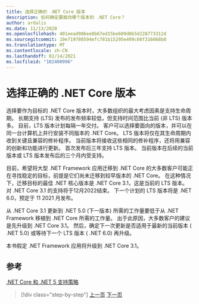 ```yaml
---
title: 选择正确的 .NET Core 版本
description: 如何确定要面向哪个版本的 .NET Core？
author: ardalis
ms.date: 11/13/2020
ms.openlocfilehash: 401eead986ee8b67ed15be609d0b5d228773312d
ms.sourcegitcommit: 10e719780594efc781b15295e499c66f316068b8
ms.translationtype: MT
ms.contentlocale: zh-CN
ms.lasthandoff: 02/14/2021
ms.locfileid: "102400996"
---
```

# <a name="choose-the-right-net-core-version"></a>选择正确的 .NET Core 版本

选择要作为目标的 .NET Core 版本时，大多数组织的最大考虑因素是支持生命周期。 长期支持 (LTS) 发布的发布频率较低，但支持时间范围比当前 (非 LTS) 版本多。 目前，LTS 版本计划每隔一年交付。 客户可以选择要面向的版本，并可以在同一台计算机上并行安装不同版本的 .NET Core。 LTS 版本将仅在其生命周期内收到关键且兼容的修补程序。 当前版本将接收这些相同的修补程序，还将用兼容的创新和功能进行更新。 首次发布后三年支持 LTS 版本。 当前版本在后续的当前版本或 LTS 版本发布后的三个月内受支持。

目前，希望将大型 .NET Framework 应用迁移到 .NET Core 的大多数客户可能正在寻找稳定的目标，前提是它们尚未迁移到较早版本的 .NET Core。 在这种情况下，迁移目标的最佳 .NET 核心版本是 .NET Core 3.1，这是当前的 LTS 版本。 对 .NET Core 3.1 的支持将于12月2022结束。 下一个计划的 LTS 版本将是 .NET 6.0，预定于 11 2021 月发布。

从 .NET Core 3.1 更新到 .NET 5.0 (下一版本) 所需的工作量要低于从 .NET Framework 移植到 .NET Core 所需的工作量。 出于此原因，大多数客户的建议是先升级到 .NET Core 3.1。 然后，确定下一次更新是否适用于最新的当前版本 ( .NET 5.0) 或等待下一个 LTS 版本 ( .NET 6.0) 再升级。

本书假定 .NET Framework 应用将升级到 .NET Core 3.1。

## <a name="references"></a>参考

[.NET Core 和 .NET 5 支持策略](https://dotnet.microsoft.com/platform/support/policy/dotnet-core)

>[!div class="step-by-step"]
>[上一页](migrate-aspnet-core-2-1.md)
>[下一页](incremental-migration-strategies.md)
